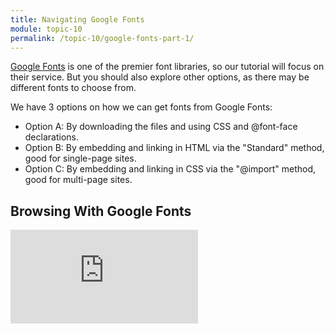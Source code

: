 ```yaml
---
title: Navigating Google Fonts
module: topic-10
permalink: /topic-10/google-fonts-part-1/
---
```


<div class="divider-heading"></div>

<!--
<span class="label label-warning">LOAD TIME:</span> This page contains embedded interactive content. It may take 3-10 seconds to load completely.
-->

<a href="https://fonts.google.com" target="_new">Google Fonts</a> is one of the premier font libraries, so our tutorial will focus on their service. But you should also explore other options, as there may be different fonts to choose from.

We have 3 options on how we can get fonts from Google Fonts:
- Option A: By downloading the files and using CSS and @font-face declarations.
- Option B: By embedding and linking in HTML via the "Standard" method, good for single-page sites.
- Option C: By embedding and linking in CSS via the "@import" method, good for multi-page sites.

## Browsing With Google Fonts

<div class="embed-responsive embed-responsive-16by9"><iframe class="embed-responsive-item" src="https://www.youtube.com/embed/jg33kxFKYVQ" frameborder="0" allowfullscreen></iframe></div>

<!--
<iframe src="https://umontanamediaarts.com/MART341/wp-admin/admin-ajax.php?action=h5p_embed&id=29" width="877" height="519" frameborder="0" allowfullscreen="allowfullscreen"></iframe><script src="https://umontanamediaarts.com/MART341/wp-content/plugins/h5p/h5p-php-library/js/h5p-resizer.js" charset="UTF-8"></script>
-->
